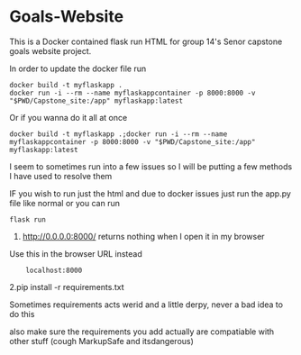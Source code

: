 # Goals-Website

This is a Docker contained flask run HTML for group 14's Senor capstone goals website project.

In order to update the docker file run 

```
docker build -t myflaskapp .
docker run -i --rm --name myflaskappcontainer -p 8000:8000 -v "$PWD/Capstone_site:/app" myflaskapp:latest 
```
Or if you wanna do it all at once
```
docker build -t myflaskapp .;docker run -i --rm --name myflaskappcontainer -p 8000:8000 -v "$PWD/Capstone_site:/app" myflaskapp:latest 
```



I seem to sometimes run into a few issues so I will be putting a few methods I have used to resolve them

IF you wish to run just the html and due to docker issues just run the app.py file like normal or you can run 
```
flask run
```

1. http://0.0.0.0:8000/ returns nothing when I open it in my browser

Use this in the browser URL instead
```
    localhost:8000
```
2.pip install -r requirements.txt

Sometimes requirements acts werid and a little derpy, never a bad idea to do this

also make sure the requirements you add actually are compatiable with other stuff (cough MarkupSafe and itsdangerous)

